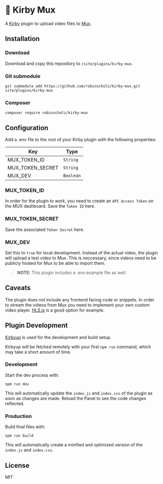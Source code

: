 # 📼 Kirby Mux

A [Kirby](https://getkirby.com) plugin to upload video files to [Mux](https://mux.com).

## Installation

### Download

Download and copy this repository to `/site/plugins/kirby-mux`.

### Git submodule

```
git submodule add https://github.com/robinscholz/kirby-mux.git site/plugins/kirby-mux
```

### Composer

```
composer require robinscholz/kirby-mux
```

## Configuration

Add a .env file to the root of your Kirby plugin with the following properties:

| Key              | Type      |
| ---------------- | --------- |
| MUX_TOKEN_ID     | `String`  |
| MUX_TOKEN_SECRET | `String`  |
| MUX_DEV          | `Boolean` |

### MUX_TOKEN_ID

In order for the plugin to work, you need to create an `API Access Token` on the MUX dashboard. Save the `Token ID` here.

### MUX_TOKEN_SECRET

Save the associated `Token Secret` here.

### MUX_DEV

Set this to `true` for local development. Instead of the actual video, the plugin will upload a test video to Mux. This is neccessary, since videos need to be publicly hosted for Mux to be able to import them.

> **NOTE:** This plugin includes a .env.example file as well.

## Caveats

The plugin does not include any frontend facing code or snippets. In order to stream the videos from Mux you need to implement your own custom video player. [HLS.js](https://github.com/video-dev/hls.js/) is a good option for example.

## Plugin Development

[Kirbyup](https://github.com/johannschopplich/kirbyup) is used for the development and build setup.

Kirbyup will be fetched remotely with your first `npm run` command, which may take a short amount of time.

### Development

Start the dev process with:

```
npm run dev
```

This will automatically update the `index.js` and `index.css` of the plugin as soon as changes are made.
Reload the Panel to see the code changes reflected.

### Production

Build final files with:

```
npm run build
```

This will automatically create a minified and optimized version of the `index.js` and `index.css`.

## License

MIT
